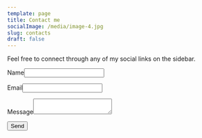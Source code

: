 ```yaml
---
template: page
title: Contact me
socialImage: /media/image-4.jpg
slug: contacts
draft: false
---
```

Feel free to connect through any of my social links on the sidebar.

<form name="contact" netlify>

<p><label>Name<input type="text" name="name" /></label></p>

<p><label>Email<input type="email" name="email" /></label></p>

<p><label>Message<textarea name="message"></textarea></label></p>

<p><button type="submit">Send</button></p></form>
